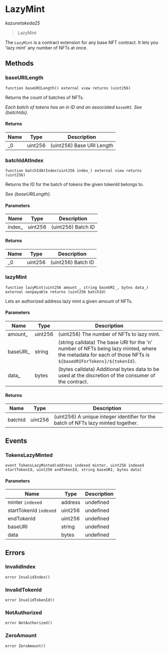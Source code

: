 # LazyMint

*kazunetakeda25*

> LazyMint

The `LazyMint` is a contract extension for any base NFT contract. It lets you &#39;lazy mint&#39; any number of NFTs at once.



## Methods

### baseURILength

```solidity
function baseURILength() external view returns (uint256)
```

Returns the count of batches of NFTs.

*Each batch of tokens has an in ID and an associated `baseURI`. See {batchIds}.*


#### Returns

| Name | Type | Description |
|---|---|---|
| _0 | uint256 | (uint256) Base URI Length |

### batchIdAtIndex

```solidity
function batchIdAtIndex(uint256 index_) external view returns (uint256)
```

Returns the ID for the batch of tokens the given tokenId belongs to.

*See {baseURILength}.*

#### Parameters

| Name | Type | Description |
|---|---|---|
| index_ | uint256 | (uint256) Batch ID |

#### Returns

| Name | Type | Description |
|---|---|---|
| _0 | uint256 | (uint256) Batch ID |

### lazyMint

```solidity
function lazyMint(uint256 amount_, string baseURI_, bytes data_) external nonpayable returns (uint256 batchId)
```

Lets an authorized address lazy mint a given amount of NFTs.



#### Parameters

| Name | Type | Description |
|---|---|---|
| amount_ | uint256 | (uint256) The number of NFTs to lazy mint. |
| baseURI_ | string | (string calldata) The base URI for the &#39;n&#39; number of NFTs being lazy minted, where the metadata for each of those NFTs is `${baseURIForTokens}/${tokenId}`. |
| data_ | bytes | (bytes calldata) Additional bytes data to be used at the discretion of the consumer of the contract. |

#### Returns

| Name | Type | Description |
|---|---|---|
| batchId | uint256 | (uint256) A unique integer identifier for the batch of NFTs lazy minted together. |



## Events

### TokensLazyMinted

```solidity
event TokensLazyMinted(address indexed minter, uint256 indexed startTokenId, uint256 endTokenId, string baseURI, bytes data)
```





#### Parameters

| Name | Type | Description |
|---|---|---|
| minter `indexed` | address | undefined |
| startTokenId `indexed` | uint256 | undefined |
| endTokenId  | uint256 | undefined |
| baseURI  | string | undefined |
| data  | bytes | undefined |



## Errors

### InvalidIndex

```solidity
error InvalidIndex()
```






### InvalidTokenId

```solidity
error InvalidTokenId()
```






### NotAuthorized

```solidity
error NotAuthorized()
```






### ZeroAmount

```solidity
error ZeroAmount()
```







